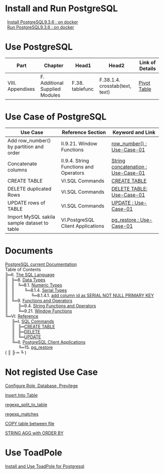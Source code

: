 # Install and Run PostgreSQL
&ensp;[Install PostgreSQL9.3.6 : on docker](01_Install_and_Run_PostgreSQL/01_Install_PostgreSQL9.3.6_on_docker.md)  
&ensp;[Run PostgreSQL9.3.6 : on docker](01_Install_and_Run_PostgreSQL/02_Run_PostgreSQL9.3.6_on_docker.md)

# Use PostgreSQL
| Part             | Chapter                        | Head1           | Head2                          | Link of Details                                     |
|------------------|--------------------------------|-----------------|--------------------------------|-----------------------------------------------------|
| VIII. Appendixes | F. Additional Supplied Modules | F.38. tablefunc | F.38.1.4. crosstab(text, text) | [Pivot Table](02_Use_PostgreSQL/10_Pivot_Table.md)  |

# Use Case of PostgreSQL
| Use Case                                             | Reference Section                      | Keyword and Link                                                                                                                    |
|------------------------------------------------------|----------------------------------------|-------------------------------------------------------------------------------------------------------------------------------------|
| Add row_number() by partition and order              | II.9.21. Window Functions              | [row_number() : Use-Case-01](02_Use_PostgreSQL/current/02_II/09/21/06_row_number.md)                                                |
| Concatenate columns                                  | II.9.4. String Functions and Operators | [String concatenation : Use-Case-01](02_Use_PostgreSQL/current/02_II/09/4/09_Concatenate_Columns.md)                                |
| CREATE TABLE                                         | VI.SQL Commands                        | [CREATE TABLE](02_Use_PostgreSQL/current/06_VI/01_I/CREATE_TABLE/02_Create_Table.md)                                                |
| DELETE duplicated Rows                               | VI.SQL Commands                        | [DELETE TABLE: Use-Case-01](02_Use_PostgreSQL/current/06_VI/01_I/DELETE/01_delete_duplicated_rows.md)                               | 
| UPDATE rows of TABLE                                 | VI.SQL Commands                        | [UPDATE : Use-Case-01](02_Use_PostgreSQL/current/06_VI/01_I/UPDATE/01_update_table.md)                                              |
| Import MySQL sakila sample dataset to table          | VI.PostgreSQL Client Applications      | [pg_restore : Use-Case-01](02_Use_PostgreSQL/current/06_VI/02_II/pg_restore/01_Import_MySQL_sakila_sample_dataset_to_PostgreSQL.md) |

# Documents
[PostgreSQL current Documentation](https://www.postgresql.org/docs/current/static/index.html)  
Table of Contents  
╠═II. [The SQL Language](https://www.postgresql.org/docs/current/static/sql.html)  
║&ensp; ╠═8. [Data Types](https://www.postgresql.org/docs/current/static/datatype.html)  
║&ensp; ║&ensp; ╚═8.1. [Numeric Types](https://www.postgresql.org/docs/current/static/datatype-numeric.html)  
║&ensp; ║&ensp; &ensp; &ensp; ╚═8.1.4. [Serial Types](https://www.postgresql.org/docs/current/static/datatype-numeric.html#DATATYPE-SERIAL)    
║&ensp; ║&ensp; &ensp; &ensp; &ensp; &ensp; ╚═8.1.4.1. [add column id as SERIAL NOT NULL PRIMARY KEY](02_Use_PostgreSQL/current/02_II/08/01/4/01_add_column_as_serial_to_prevent_duplication.md)  
║&ensp; ╚═9. [Functions and Operators](https://www.postgresql.org/docs/current/static/functions.html)  
║&ensp; &ensp; &ensp; ╠═9.4. [String Functions and Operators](https://www.postgresql.org/docs/current/static/functions-string.html)  
║&ensp; &ensp; &ensp; ╚═9.21. [Window Functions](https://www.postgresql.org/docs/current/static/functions-window.html)  
╚═VI. [Reference](https://www.postgresql.org/docs/current/static/reference.html)  
&ensp; &ensp; ╠═I. [SQL Commands](https://www.postgresql.org/docs/current/static/sql-commands.html)  
&ensp; &ensp; ║&ensp; ╠═[CREATE TABLE](https://www.postgresql.org/docs/current/static/sql-createtable.html)  
&ensp; &ensp; ║&ensp; ╠═[DELETE](https://www.postgresql.org/docs/current/static/sql-delete.html)  
&ensp; &ensp; ║&ensp; ╚═[UPDATE](https://www.postgresql.org/docs/current/static/sql-update.html)  
&ensp; &ensp; ╚═II. [PostgreSQL Client Applications](https://www.postgresql.org/docs/current/static/reference-client.html)  
&ensp; &ensp; &ensp; &ensp; ╚═15. [pg_restore](https://www.postgresql.org/docs/current/static/app-pgrestore.html)  
( ║ ╠ ═ ╚ )

# Not registed Use Case
[Configure Role, Database, Previlege](02_Use_PostgreSQL/01_Configure_Role_Database_Preivilege.md)

[Insert Into Table](02_Use_PostgreSQL/03_Insert_Into_Table.md)

[regexp_split_to_table](02_Use_PostgreSQL/04_regexp_split_to_table.md)

[regexp_matches](02_Use_PostgreSQL/05_regexp_matches.md)

[COPY table between file](02_Use_PostgreSQL/07_copy_table_and_file.md)

[STRING AGG with ORDER BY](02_Use_PostgreSQL/08_STRING_AGG_ORDER_BY.md)

# Use ToadPole

[Install and Use ToadPole for Postgresql](03_Use_Toad_Pole/01_use_toadpole.md)
